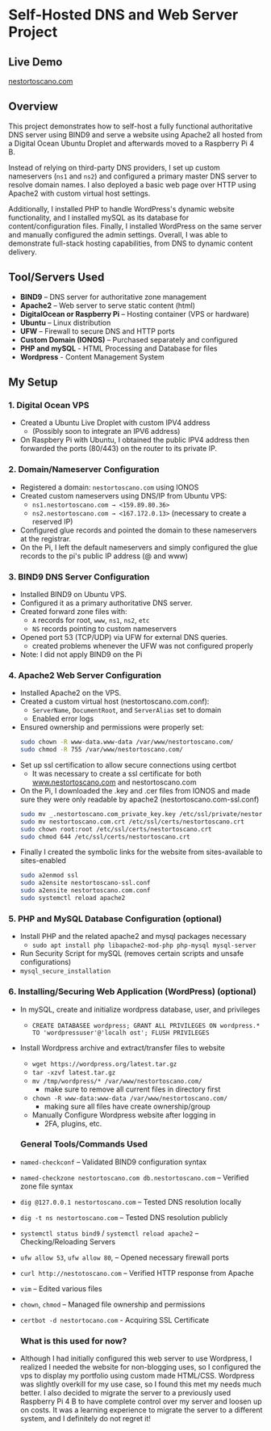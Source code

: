 # Self-Hosted DNS and Web Server Project

## Live Demo
[nestortoscano.com](nestortoscano.com)

## Overview
This project demonstrates how to self-host a fully functional authoritative DNS server using BIND9 and serve a website using Apache2 all hosted from a Digital Ocean Ubuntu Droplet and afterwards moved to a Raspberry Pi 4 B.

Instead of relying on third-party DNS providers, I set up custom nameservers (`ns1` and `ns2`) and configured a primary master DNS server to resolve domain names. I also deployed a basic web page over HTTP using Apache2 with custom virtual host settings.

Additionally, I installed PHP to handle WordPress's dynamic website functionality, and I installed mySQL as its database for content/configuration files. Finally, I installed WordPress on the same server and manually configured the admin settings. Overall, I was able to demonstrate full-stack hosting capabilities, from DNS to dynamic content delivery.

## Tool/Servers Used
- **BIND9** – DNS server for authoritative zone management
- **Apache2** – Web server to serve static content (html)
- **DigitalOcean or Raspberry Pi** – Hosting container (VPS or hardware)
- **Ubuntu** – Linux distribution
- **UFW** – Firewall to secure DNS and HTTP ports
- **Custom Domain (IONOS)** – Purchased separately and configured
- **PHP and mySQL** - HTML Processing and Database for files
- **Wordpress** - Content Management System

## My Setup
### 1. Digital Ocean VPS
- Created a Ubuntu Live Droplet with custom IPV4 address
  - (Possibly soon to integrate an IPV6 address)
- On Raspbery Pi with Ubuntu, I obtained the public IPV4 address then forwarded the ports (80/443) on the router to its private IP.
  
### 2. Domain/Nameserver Configuration
- Registered a domain: `nestortoscano.com` using IONOS
- Created custom nameservers using DNS/IP from Ubuntu VPS:  
  - `ns1.nestortoscano.com → <159.89.80.36>`  
  - `ns2.nestortoscano.com → <167.172.0.13>` (necessary to create a reserved IP)
- Configured glue records and pointed the domain to these nameservers at the registrar.
- On the Pi, I left the default nameservers and simply configured the glue records to the pi's public IP address (@ and www)
  
### 3. BIND9 DNS Server Configuration
- Installed BIND9 on Ubuntu VPS.
- Configured it as a primary authoritative DNS server.
- Created forward zone files with:
  - `A` records for root, `www`, `ns1`, `ns2`, `etc`
  - `NS` records pointing to custom nameservers
- Opened port 53 (TCP/UDP) via UFW for external DNS queries.
  - created problems whenever the UFW was not configured properly
- Note: I did not apply BIND9 on the Pi

### 4. Apache2 Web Server Configuration
- Installed Apache2 on the VPS.
- Created a custom virtual host (nestortoscano.com.conf):
  - `ServerName`, `DocumentRoot`, and `ServerAlias` set to domain
  - Enabled error logs
- Ensured ownership and permissions were properly set:
  ```bash
  sudo chown -R www-data.www-data /var/www/nestortoscano.com/
  sudo chmod -R 755 /var/www/nestortoscano.com/
  ```
- Set up ssl certification to allow secure connections using certbot
  - It was necessary to create a ssl certificate for both www.nestortoscano.com and nestortoscano.com
- On the Pi, I downloaded the .key and .cer files from IONOS and made sure they were only readable by apache2 (nestortoscano.com-ssl.conf)
  ```bash
  sudo mv _.nestortoscano.com_private_key.key /etc/ssl/private/nestortoscano.key
  sudo mv nestortoscano.com.crt /etc/ssl/certs/nestortoscano.crt
  sudo chown root:root /etc/ssl/certs/nestortoscano.crt
  sudo chmod 644 /etc/ssl/certs/nestortoscano.crt
  ```
- Finally I created the symbolic links for the website from sites-available to sites-enabled
  ```bash
  sudo a2enmod ssl
  sudo a2ensite nestortoscano-ssl.conf
  sudo a2ensite nestortoscano.com.conf
  sudo systemctl reload apache2
  ```

### 5. PHP and MySQL Database Configuration (optional)
- Install PHP and the related apache2 and mysql packages necessary
  - `sudo apt install php libapache2-mod-php php-mysql mysql-server`
-  Run Security Script for mySQL (removes certain scripts and unsafe configurations)
  - `mysql_secure_installation`

### 6. Installing/Securing Web Application (WordPress) (optional)
- In mySQL, create and initialize wordpress database, user, and privileges
  - `CREATE DATABASEE wordpress; GRANT ALL PRIVILEGES ON wordpress.* TO 'wordpressuser'@'localh
    ost'; FLUSH PRIVILEGES`
- Install Wordpress archive and extract/transfer files to website
  - `wget https://wordpress.org/latest.tar.gz `
  - `tar -xzvf latest.tar.gz`
  - `mv /tmp/wordpress/* /var/www/nestortoscano.com/`
    - make sure to remove all current files in directory first
  - `chown -R www-data:www-data /var/www/nestortoscano.com/`
    - making sure all files have create ownership/group
  - Manually Configure Wordpress website after logging in
    - 2FA, plugins, etc.
  
  ### General Tools/Commands Used
- `named-checkconf` – Validated BIND9 configuration syntax
- `named-checkzone nestortoscano.com db.nestortoscano.com` – Verified zone file syntax
- `dig @127.0.0.1 nestortoscano.com` – Tested DNS resolution locally
- `dig -t ns nestortoscano.com` – Tested DNS resolution publicly
- `systemctl status bind9` / `systemctl reload apache2` – Checking/Reloading Servers
- `ufw allow 53`, `ufw allow 80`, – Opened necessary firewall ports
- `curl http://nestotoscano.com` – Verified HTTP response from Apache
- `vim` – Edited various files
- `chown`, `chmod` – Managed file ownership and permissions
- `certbot -d nestortocano.com` - Acquiring SSL Certificate

  ### What is this used for now?
- Although I had initially configured this web server to use Wordpress, I realized I needed the website for non-blogging uses, so I configured the vps to display my portfolio using custom made HTML/CSS. Wordpress was slightly overkill for my use case, so I found this met my needs much better. I also decided to migrate the server to a previously used Raspberry Pi 4 B to have complete control over my server and loosen up on costs. It was a learning experience to migrate the server to a different system, and I definitely do not regret it!

